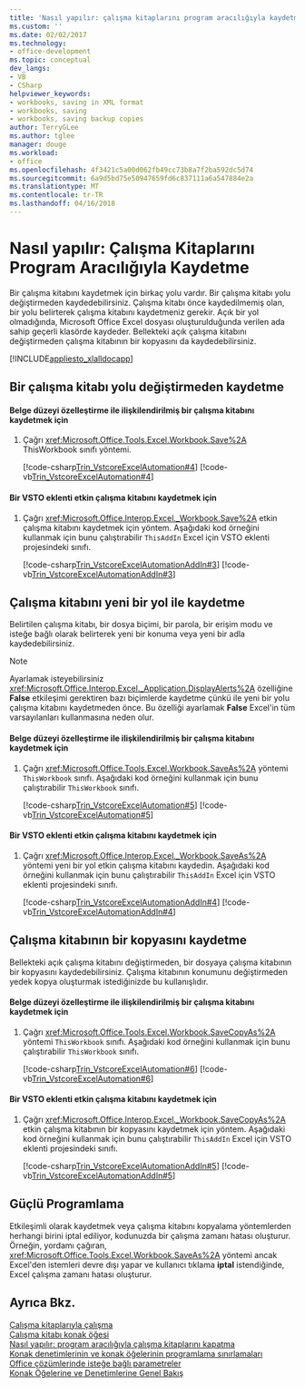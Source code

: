 ```yaml
---
title: 'Nasıl yapılır: çalışma kitaplarını program aracılığıyla kaydetme | Microsoft Docs'
ms.custom: ''
ms.date: 02/02/2017
ms.technology:
- office-development
ms.topic: conceptual
dev_langs:
- VB
- CSharp
helpviewer_keywords:
- workbooks, saving in XML format
- workbooks, saving
- workbooks, saving backup copies
author: TerryGLee
ms.author: tglee
manager: douge
ms.workload:
- office
ms.openlocfilehash: 4f3421c5a00d062fb49cc73b8a7f2ba592dc5d74
ms.sourcegitcommit: 6a9d5bd75e50947659fd6c837111a6a547884e2a
ms.translationtype: MT
ms.contentlocale: tr-TR
ms.lasthandoff: 04/16/2018
---
```

# <a name="how-to-programmatically-save-workbooks"></a>Nasıl yapılır: Çalışma Kitaplarını Program Aracılığıyla Kaydetme
  Bir çalışma kitabını kaydetmek için birkaç yolu vardır. Bir çalışma kitabı yolu değiştirmeden kaydedebilirsiniz. Çalışma kitabı önce kaydedilmemiş olan, bir yolu belirterek çalışma kitabını kaydetmeniz gerekir. Açık bir yol olmadığında, Microsoft Office Excel dosyası oluşturulduğunda verilen ada sahip geçerli klasörde kaydeder. Bellekteki açık çalışma kitabını değiştirmeden çalışma kitabının bir kopyasını da kaydedebilirsiniz.  
  
 [!INCLUDE[appliesto_xlalldocapp](../vsto/includes/appliesto-xlalldocapp-md.md)]  
  
## <a name="saving-a-workbook-without-changing-the-path"></a>Bir çalışma kitabı yolu değiştirmeden kaydetme  
  
#### <a name="to-save-a-workbook-associated-with-a-document-level-customization"></a>Belge düzeyi özelleştirme ile ilişkilendirilmiş bir çalışma kitabını kaydetmek için  
  
1.  Çağrı <xref:Microsoft.Office.Tools.Excel.Workbook.Save%2A> ThisWorkbook sınıfı yöntemi.  
  
     [!code-csharp[Trin_VstcoreExcelAutomation#4](../vsto/codesnippet/CSharp/Trin_VstcoreExcelAutomationCS/ThisWorkbook.cs#4)]
     [!code-vb[Trin_VstcoreExcelAutomation#4](../vsto/codesnippet/VisualBasic/Trin_VstcoreExcelAutomation/ThisWorkbook.vb#4)]  
  
#### <a name="to-save-the-active-workbook-in-a-vsto-add-in"></a>Bir VSTO eklenti etkin çalışma kitabını kaydetmek için  
  
1.  Çağrı <xref:Microsoft.Office.Interop.Excel._Workbook.Save%2A> etkin çalışma kitabını kaydetmek için yöntem. Aşağıdaki kod örneğini kullanmak için bunu çalıştırabilir `ThisAddIn` Excel için VSTO eklenti projesindeki sınıfı.  
  
     [!code-csharp[Trin_VstcoreExcelAutomationAddIn#3](../vsto/codesnippet/CSharp/trin_vstcoreexcelautomationaddin/ThisAddIn.cs#3)]
     [!code-vb[Trin_VstcoreExcelAutomationAddIn#3](../vsto/codesnippet/VisualBasic/trin_vstcoreexcelautomationaddin/ThisAddIn.vb#3)]  
  
## <a name="saving-a-workbook-with-a-new-path"></a>Çalışma kitabını yeni bir yol ile kaydetme  
 Belirtilen çalışma kitabı, bir dosya biçimi, bir parola, bir erişim modu ve isteğe bağlı olarak belirterek yeni bir konuma veya yeni bir adla kaydedebilirsiniz.  
  
> [!NOTE]  
>  Ayarlamak isteyebilirsiniz <xref:Microsoft.Office.Interop.Excel._Application.DisplayAlerts%2A> özelliğine **False** etkileşimi gerektiren bazı biçimlerde kaydetme çünkü ile yeni bir yolu çalışma kitabını kaydetmeden önce. Bu özelliği ayarlamak **False** Excel'in tüm varsayılanları kullanmasına neden olur.  
  
#### <a name="to-save-a-workbook-associated-with-a-document-level-customization"></a>Belge düzeyi özelleştirme ile ilişkilendirilmiş bir çalışma kitabını kaydetmek için  
  
1.  Çağrı <xref:Microsoft.Office.Tools.Excel.Workbook.SaveAs%2A> yöntemi `ThisWorkbook` sınıfı. Aşağıdaki kod örneğini kullanmak için bunu çalıştırabilir `ThisWorkbook` sınıfı.  
  
     [!code-csharp[Trin_VstcoreExcelAutomation#5](../vsto/codesnippet/CSharp/Trin_VstcoreExcelAutomationCS/ThisWorkbook.cs#5)]
     [!code-vb[Trin_VstcoreExcelAutomation#5](../vsto/codesnippet/VisualBasic/Trin_VstcoreExcelAutomation/ThisWorkbook.vb#5)]  
  
#### <a name="to-save-the-active-workbook-in-a-vsto-add-in"></a>Bir VSTO eklenti etkin çalışma kitabını kaydetmek için  
  
1.  Çağrı <xref:Microsoft.Office.Interop.Excel._Workbook.SaveAs%2A> yöntemi yeni bir yol etkin çalışma kitabını kaydedin. Aşağıdaki kod örneğini kullanmak için bunu çalıştırabilir `ThisAddIn` Excel için VSTO eklenti projesindeki sınıfı.  
  
     [!code-csharp[Trin_VstcoreExcelAutomationAddIn#4](../vsto/codesnippet/CSharp/trin_vstcoreexcelautomationaddin/ThisAddIn.cs#4)]
     [!code-vb[Trin_VstcoreExcelAutomationAddIn#4](../vsto/codesnippet/VisualBasic/trin_vstcoreexcelautomationaddin/ThisAddIn.vb#4)]  
  
## <a name="saving-a-copy-of-the-workbook"></a>Çalışma kitabının bir kopyasını kaydetme  
 Bellekteki açık çalışma kitabını değiştirmeden, bir dosyaya çalışma kitabının bir kopyasını kaydedebilirsiniz. Çalışma kitabının konumunu değiştirmeden yedek kopya oluşturmak istediğinizde bu kullanışlıdır.  
  
#### <a name="to-save-a-workbook-associated-with-a-document-level-customization"></a>Belge düzeyi özelleştirme ile ilişkilendirilmiş bir çalışma kitabını kaydetmek için  
  
1.  Çağrı <xref:Microsoft.Office.Tools.Excel.Workbook.SaveCopyAs%2A> yöntemi `ThisWorkbook` sınıfı. Aşağıdaki kod örneğini kullanmak için bunu çalıştırabilir `ThisWorkbook` sınıfı.  
  
     [!code-csharp[Trin_VstcoreExcelAutomation#6](../vsto/codesnippet/CSharp/Trin_VstcoreExcelAutomationCS/ThisWorkbook.cs#6)]
     [!code-vb[Trin_VstcoreExcelAutomation#6](../vsto/codesnippet/VisualBasic/Trin_VstcoreExcelAutomation/ThisWorkbook.vb#6)]  
  
#### <a name="to-save-the-active-workbook-in-a-vsto-add-in"></a>Bir VSTO eklenti etkin çalışma kitabını kaydetmek için  
  
1.  Çağrı <xref:Microsoft.Office.Interop.Excel._Workbook.SaveCopyAs%2A> etkin çalışma kitabının bir kopyasını kaydetmek için yöntem. Aşağıdaki kod örneğini kullanmak için bunu çalıştırabilir `ThisAddIn` Excel için VSTO eklenti projesindeki sınıfı.  
  
     [!code-csharp[Trin_VstcoreExcelAutomationAddIn#5](../vsto/codesnippet/CSharp/trin_vstcoreexcelautomationaddin/ThisAddIn.cs#5)]
     [!code-vb[Trin_VstcoreExcelAutomationAddIn#5](../vsto/codesnippet/VisualBasic/trin_vstcoreexcelautomationaddin/ThisAddIn.vb#5)]  
  
## <a name="robust-programming"></a>Güçlü Programlama  
 Etkileşimli olarak kaydetmek veya çalışma kitabını kopyalama yöntemlerden herhangi birini iptal ediliyor, kodunuzda bir çalışma zamanı hatası oluşturur. Örneğin, yordamı çağıran, <xref:Microsoft.Office.Tools.Excel.Workbook.SaveAs%2A> yöntemi ancak Excel'den istemleri devre dışı yapar ve kullanıcı tıklama **iptal** istendiğinde, Excel çalışma zamanı hatası oluşturur.  
  
## <a name="see-also"></a>Ayrıca Bkz.  
 [Çalışma kitaplarıyla çalışma](../vsto/working-with-workbooks.md)   
 [Çalışma kitabı konak öğesi](../vsto/workbook-host-item.md)   
 [Nasıl yapılır: program aracılığıyla çalışma kitaplarını kapatma](../vsto/how-to-programmatically-close-workbooks.md)   
 [Konak denetimlerinin ve konak öğelerinin programlama sınırlamaları](../vsto/programmatic-limitations-of-host-items-and-host-controls.md)   
 [Office çözümlerinde isteğe bağlı parametreler](../vsto/optional-parameters-in-office-solutions.md)   
 [Konak Öğelerine ve Denetimlerine Genel Bakış](../vsto/host-items-and-host-controls-overview.md)  
  
  